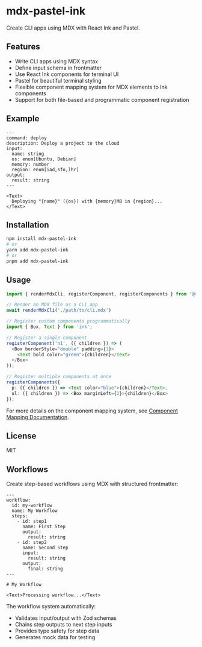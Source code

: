 # mdx-pastel-ink

Create CLI apps using MDX with React Ink and Pastel.

## Features

- Write CLI apps using MDX syntax
- Define input schema in frontmatter
- Use React Ink components for terminal UI
- Pastel for beautiful terminal styling
- Flexible component mapping system for MDX elements to Ink components
- Support for both file-based and programmatic component registration

## Example

```mdx
---
command: deploy
description: Deploy a project to the cloud
input:
  name: string
  os: enum[Ubuntu, Debian]
  memory: number
  region: enum[iad,sfo,lhr]
output:
  result: string
---

<Text>
  Deploying "{name}" ({os}) with {memory}MB in {region}...
</Text>
```

## Installation

```bash
npm install mdx-pastel-ink
# or
yarn add mdx-pastel-ink
# or
pnpm add mdx-pastel-ink
```

## Usage

```typescript
import { renderMdxCli, registerComponent, registerComponents } from '@mdxui/ink'

// Render an MDX file as a CLI app
await renderMdxCli('./path/to/cli.mdx')

// Register custom components programmatically
import { Box, Text } from 'ink';

// Register a single component
registerComponent('h1', ({ children }) => (
  <Box borderStyle="double" padding={1}>
    <Text bold color="green">{children}</Text>
  </Box>
));

// Register multiple components at once
registerComponents({
  p: ({ children }) => <Text color="blue">{children}</Text>,
  ul: ({ children }) => <Box marginLeft={2}>{children}</Box>
});
```

For more details on the component mapping system, see [Component Mapping Documentation](./docs/component-mapping.md).

## License

MIT

## Workflows

Create step-based workflows using MDX with structured frontmatter:

```mdx
---
workflow:
  id: my-workflow
  name: My Workflow
  steps:
    - id: step1
      name: First Step
      output:
        result: string
    - id: step2
      name: Second Step
      input:
        result: string
      output:
        final: string
---

# My Workflow

<Text>Processing workflow...</Text>
```

The workflow system automatically:

- Validates input/output with Zod schemas
- Chains step outputs to next step inputs
- Provides type safety for step data
- Generates mock data for testing
